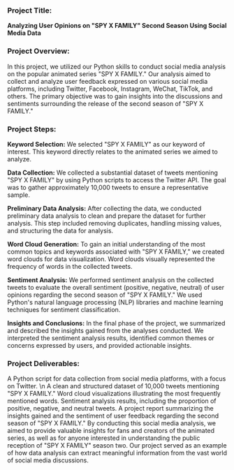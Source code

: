 ### Project Title:

**Analyzing User Opinions on "SPY X FAMILY" Second Season Using Social Media Data**

### Project Overview:

In this project, we utilized our Python skills to conduct social media analysis on the popular animated series "SPY X FAMILY." Our analysis aimed to collect and analyze user feedback expressed on various social media platforms, including Twitter, Facebook, Instagram, WeChat, TikTok, and others. The primary objective was to gain insights into the discussions and sentiments surrounding the release of the second season of "SPY X FAMILY."

### Project Steps:

**Keyword Selection:** We selected "SPY X FAMILY" as our keyword of interest. This keyword directly relates to the animated series we aimed to analyze.

**Data Collection:** We collected a substantial dataset of tweets mentioning "SPY X FAMILY" by using Python scripts to access the Twitter API. The goal was to gather approximately 10,000 tweets to ensure a representative sample.

**Preliminary Data Analysis:** After collecting the data, we conducted preliminary data analysis to clean and prepare the dataset for further analysis. This step included removing duplicates, handling missing values, and structuring the data for analysis.

**Word Cloud Generation:** To gain an initial understanding of the most common topics and keywords associated with "SPY X FAMILY," we created word clouds for data visualization. Word clouds visually represented the frequency of words in the collected tweets.

**Sentiment Analysis:** We performed sentiment analysis on the collected tweets to evaluate the overall sentiment (positive, negative, neutral) of user opinions regarding the second season of "SPY X FAMILY." We used Python's natural language processing (NLP) libraries and machine learning techniques for sentiment classification.

**Insights and Conclusions:** In the final phase of the project, we summarized and described the insights gained from the analyses conducted. We interpreted the sentiment analysis results, identified common themes or concerns expressed by users, and provided actionable insights.

### Project Deliverables:

A Python script for data collection from social media platforms, with a focus on Twitter. \n
A clean and structured dataset of 10,000 tweets mentioning "SPY X FAMILY."
Word cloud visualizations illustrating the most frequently mentioned words.
Sentiment analysis results, including the proportion of positive, negative, and neutral tweets.
A project report summarizing the insights gained and the sentiment of user feedback regarding the second season of "SPY X FAMILY."
By conducting this social media analysis, we aimed to provide valuable insights for fans and creators of the animated series, as well as for anyone interested in understanding the public reception of "SPY X FAMILY" season two. Our project served as an example of how data analysis can extract meaningful information from the vast world of social media discussions.
